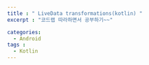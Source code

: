 ```yaml
---
title : " LiveData transformations(kotlin) "
excerpt : "코드랩 따라하면서 공부하기~~"

categories:
  - Android
tags :
  - Kotlin
---
```

